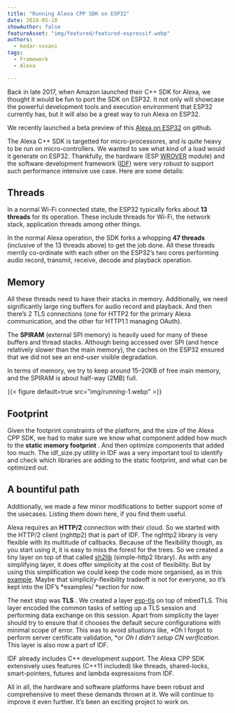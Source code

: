 ```yaml
---
title: "Running Alexa CPP SDK on ESP32"
date: 2018-05-18
showAuthor: false
featureAsset: "img/featured/featured-espressif.webp"
authors:
  - kedar-sovani
tags:
  - Framework
  - Alexa

---
```

Back in late 2017, when Amazon launched their C++ SDK for Alexa, we thought it would be fun to port the SDK on ESP32. It not only will showcase the powerful development tools and execution environment that ESP32 currently has, but it will also be a great way to run Alexa on ESP32.

We recently launched a beta preview of this [Alexa on ESP32](https://github.com/espressif/esp-avs-sdk) on github.

The Alexa C++ SDK is targetted for micro-processores, and is quite heavy to be run on micro-controllers. We wanted to see what kind of a load would it generate on ESP32. Thankfully, the hardware (ESP [WROVER](https://www.espressif.com/en/products/hardware/esp-wrover-kit/overview) module) and the software development framework ([IDF](https://github.com/espressif/esp-idf)) were very robust to support such performance intensive use case. Here are some details:

## Threads

In a normal Wi-Fi connected state, the ESP32 typically forks about __13 threads__  for its operation. These include threads for Wi-Fi, the network stack, application threads among other things.

In the normal Alexa operation, the SDK forks a whopping __47 threads__  (inclusive of the 13 threads above) to get the job done. All these threads merrily co-ordinate with each other on the ESP32’s two cores performing audio record, transmit, receive, decode and playback operation.

## Memory

All these threads need to have their stacks in memory. Additionally, we need significantly large ring buffers for audio record and playback. And then there’s 2 TLS connections (one for HTTP2 for the primary Alexa communication, and the other for HTTP1.1 managing OAuth).

The __SPIRAM__  (external SPI memory) is heavily used for many of these buffers and thread stacks. Although being accessed over SPI (and hence relatively slower than the main memory), the caches on the ESP32 ensured that we did not see an end-user visible degradation.

In terms of memory, we try to keep around 15–20KB of free main memory, and the SPIRAM is about half-way (2MB) full.

{{< figure
    default=true
    src="img/running-1.webp"
    >}}

## Footprint

Given the footprint constraints of the platform, and the size of the Alexa CPP SDK, we had to make sure we know what component added how much to the __static memory footprint__ . And then optimize components that added too much. The idf_size.py utility in IDF was a very important tool to identify and check which libraries are adding to the static footprint, and what can be optimized out.

## A bountiful path

Additionally, we made a few minor modifications to better support some of the usecases. Listing them down here, if you find them useful.

Alexa requires an __HTTP/2__  connection with their cloud. So we started with the HTTP/2 client (nghttp2) that is part of IDF. The nghttp2 library is very flexible with its multitude of callbacks. Because of the flexibility though, as you start using it, it is easy to miss the forest for the trees. So we created a tiny layer on top of that called [sh2lib](https://github.com/espressif/esp-idf/tree/master/examples/protocols/http2_request/components/sh2lib) (simple-http2 library). As with any simplifying layer, it does offer simplicity at the cost of flexibility. But by using this simplification we could keep the code more organised, as in this [example](https://github.com/espressif/esp-idf/blob/master/examples/protocols/http2_request/main/http2_request_example_main.c#L124). Maybe that simplicity-flexibility tradeoff is not for everyone, so it’s kept into the IDF’s *examples/ *section for now.

The next stop was __TLS__ . We created a layer [esp-tls](https://github.com/espressif/esp-idf/tree/master/components/esp-tls) on top of mbedTLS. This layer encoded the common tasks of setting up a TLS session and performing data exchange on this session. Apart from simplicity the layer should try to ensure that it chooses the default secure configurations with minimal scope of error. This was to avoid situations like, *Oh I forgot to perform server certificate validation, *or *Oh I didn’t setup CN verification*. This layer is also now a part of IDF.

IDF already includes C++ development support. The Alexa CPP SDK extensively uses features (C++11 included) like threads, shared-locks, smart-pointers, futures and lambda expressions from IDF.

All in all, the hardware and software platforms have been robust and comprehensive to meet these demands thrown at it. We will continue to improve it even further. It’s been an exciting project to work on.

